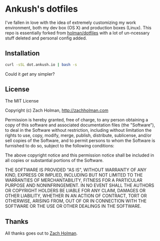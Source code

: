 # Ankush's dotfiles

I've fallen in love with the idea of extremely customizing my work environment, both my dev box (OS X) and production boxes (Linux). This repo is essentially forked from [holman/dotfiles](https://github.com/holman/dotfiles/) with a lot of un-ncessary stuff deleted and personal config added.

## Installation
```sh
curl -sSL dot.ankush.io | bash -s
```
Could it *get* any simpler?

## License

The MIT License

Copyright (c) Zach Holman, http://zachholman.com

Permission is hereby granted, free of charge, to any person obtaining a copy
of this software and associated documentation files (the "Software"), to deal
in the Software without restriction, including without limitation the rights
to use, copy, modify, merge, publish, distribute, sublicense, and/or sell
copies of the Software, and to permit persons to whom the Software is
furnished to do so, subject to the following conditions:

The above copyright notice and this permission notice shall be included in
all copies or substantial portions of the Software.

THE SOFTWARE IS PROVIDED "AS IS", WITHOUT WARRANTY OF ANY KIND, EXPRESS OR
IMPLIED, INCLUDING BUT NOT LIMITED TO THE WARRANTIES OF MERCHANTABILITY,
FITNESS FOR A PARTICULAR PURPOSE AND NONINFRINGEMENT. IN NO EVENT SHALL THE
AUTHORS OR COPYRIGHT HOLDERS BE LIABLE FOR ANY CLAIM, DAMAGES OR OTHER
LIABILITY, WHETHER IN AN ACTION OF CONTRACT, TORT OR OTHERWISE, ARISING FROM,
OUT OF OR IN CONNECTION WITH THE SOFTWARE OR THE USE OR OTHER DEALINGS IN
THE SOFTWARE.


## Thanks
All thanks goes out to [Zach Holman](https://github.com/holman).
